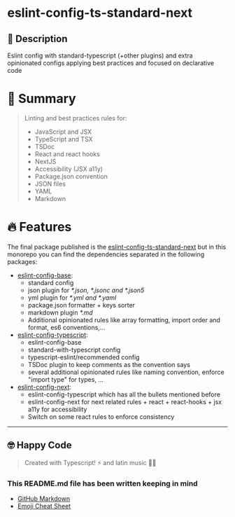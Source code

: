 # eslint-config-ts-standard-next

## 🔖 Description
Eslint config with standard-typescript (+other plugins) and extra opinionated configs applying best practices and focused on declarative code

# 📖 Summary
> Linting and best practices rules for:
> - JavaScript and JSX
> - TypeScript and TSX
> - TSDoc
> - React and react hooks
> - NextJS
> - Accessibility (JSX a11y)
> - Package.json convention
> - JSON files
> - YAML
> - Markdown


# 🔥 Features
The final package published is the [eslint-config-ts-standard-next](packages/full-setup/README.md) but in this monorepo you can find the dependencies separated in the following packages:
- [eslint-config-base](packages/base/): 
  - standard config
  - json plugin for _*.json, *.jsonc and *.json5_
  - yml plugin for _*.yml and *.yaml_
  - package.json formatter + keys sorter
  - markdown plugin _*.md_
  - Additional opinionated rules like array formatting, import order and format, es6 conventions,...
- [eslint-config-typescript](packages/typescript/):
  - eslint-config-base
  - standard-with-typescript config
  - typescript-eslint/recommended config
  - TSDoc plugin to keep comments as the convention says
  - several additional opinionated rules like naming convention, enforce "import type" for types, ...
- [eslint-config-next](packages/next/):
  - eslint-config-typescript which has all the bullets mentioned before
  - eslint-config-next for next related rules + react + react-hooks + jsx a11y for accessibility
  - Switch on some react rules to enforce consistency


---


## 🤓 Happy Code

> Created with Typescript! ⚡ and latin music 🎺🎵

### This README.md file has been written keeping in mind

- [GitHub Markdown](https://guides.github.com/features/mastering-markdown/)
- [Emoji Cheat Sheet](https://www.webfx.com/tools/emoji-cheat-sheet/)
